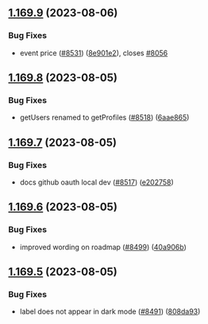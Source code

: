 ## [1.169.9](https://github.com/EddieHubCommunity/LinkFree/compare/v1.169.8...v1.169.9) (2023-08-06)


### Bug Fixes

* event price ([#8531](https://github.com/EddieHubCommunity/LinkFree/issues/8531)) ([8e901e2](https://github.com/EddieHubCommunity/LinkFree/commit/8e901e282e903fd2d65ad52cffb996d1854ddea0)), closes [#8056](https://github.com/EddieHubCommunity/LinkFree/issues/8056)



## [1.169.8](https://github.com/EddieHubCommunity/LinkFree/compare/v1.169.7...v1.169.8) (2023-08-05)


### Bug Fixes

* getUsers renamed to getProfiles ([#8518](https://github.com/EddieHubCommunity/LinkFree/issues/8518)) ([6aae865](https://github.com/EddieHubCommunity/LinkFree/commit/6aae8657d58af8bbe9e83d5e59b1955b1439514c))



## [1.169.7](https://github.com/EddieHubCommunity/LinkFree/compare/v1.169.6...v1.169.7) (2023-08-05)


### Bug Fixes

* docs github oauth local dev ([#8517](https://github.com/EddieHubCommunity/LinkFree/issues/8517)) ([e202758](https://github.com/EddieHubCommunity/LinkFree/commit/e20275873816432a6b88d055a7a1aca5c038f54f))



## [1.169.6](https://github.com/EddieHubCommunity/LinkFree/compare/v1.169.5...v1.169.6) (2023-08-05)


### Bug Fixes

* improved wording on roadmap ([#8499](https://github.com/EddieHubCommunity/LinkFree/issues/8499)) ([40a906b](https://github.com/EddieHubCommunity/LinkFree/commit/40a906b7bd895f452ecee4028b8b8ceecb4ea863))



## [1.169.5](https://github.com/EddieHubCommunity/LinkFree/compare/v1.169.4...v1.169.5) (2023-08-05)


### Bug Fixes

* label does not appear in dark mode ([#8491](https://github.com/EddieHubCommunity/LinkFree/issues/8491)) ([808da93](https://github.com/EddieHubCommunity/LinkFree/commit/808da93b30462feaa8d1849bd9ff406254487d72))



